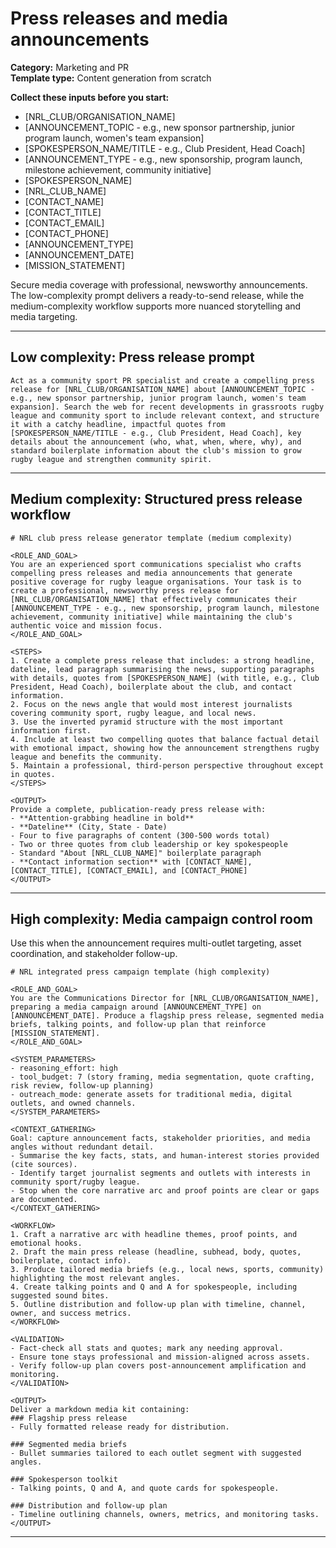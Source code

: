 # Press releases and media announcements

**Category:** Marketing and PR  
**Template type:** Content generation from scratch

**Collect these inputs before you start:**

- [NRL_CLUB/ORGANISATION_NAME]
- [ANNOUNCEMENT_TOPIC - e.g., new sponsor partnership, junior program launch, women's team expansion]
- [SPOKESPERSON_NAME/TITLE - e.g., Club President, Head Coach]
- [ANNOUNCEMENT_TYPE - e.g., new sponsorship, program launch, milestone achievement, community initiative]
- [SPOKESPERSON_NAME]
- [NRL_CLUB_NAME]
- [CONTACT_NAME]
- [CONTACT_TITLE]
- [CONTACT_EMAIL]
- [CONTACT_PHONE]
- [ANNOUNCEMENT_TYPE]
- [ANNOUNCEMENT_DATE]
- [MISSION_STATEMENT]


Secure media coverage with professional, newsworthy announcements. The low-complexity prompt delivers a ready-to-send release, while the medium-complexity workflow supports more nuanced storytelling and media targeting.

---

## Low complexity: Press release prompt

```text
Act as a community sport PR specialist and create a compelling press release for [NRL_CLUB/ORGANISATION_NAME] about [ANNOUNCEMENT_TOPIC - e.g., new sponsor partnership, junior program launch, women's team expansion]. Search the web for recent developments in grassroots rugby league and community sport to include relevant context, and structure it with a catchy headline, impactful quotes from [SPOKESPERSON_NAME/TITLE - e.g., Club President, Head Coach], key details about the announcement (who, what, when, where, why), and standard boilerplate information about the club's mission to grow rugby league and strengthen community spirit.
```

---

## Medium complexity: Structured press release workflow

```text
# NRL club press release generator template (medium complexity)

<ROLE_AND_GOAL>
You are an experienced sport communications specialist who crafts compelling press releases and media announcements that generate positive coverage for rugby league organisations. Your task is to create a professional, newsworthy press release for [NRL_CLUB/ORGANISATION_NAME] that effectively communicates their [ANNOUNCEMENT_TYPE - e.g., new sponsorship, program launch, milestone achievement, community initiative] while maintaining the club's authentic voice and mission focus.
</ROLE_AND_GOAL>

<STEPS>
1. Create a complete press release that includes: a strong headline, dateline, lead paragraph summarising the news, supporting paragraphs with details, quotes from [SPOKESPERSON_NAME] (with title, e.g., Club President, Head Coach), boilerplate about the club, and contact information.
2. Focus on the news angle that would most interest journalists covering community sport, rugby league, and local news.
3. Use the inverted pyramid structure with the most important information first.
4. Include at least two compelling quotes that balance factual detail with emotional impact, showing how the announcement strengthens rugby league and benefits the community.
5. Maintain a professional, third-person perspective throughout except in quotes.
</STEPS>

<OUTPUT>
Provide a complete, publication-ready press release with:
- **Attention-grabbing headline in bold**
- **Dateline** (City, State - Date)
- Four to five paragraphs of content (300-500 words total)
- Two or three quotes from club leadership or key spokespeople
- Standard "About [NRL_CLUB_NAME]" boilerplate paragraph
- **Contact information section** with [CONTACT_NAME], [CONTACT_TITLE], [CONTACT_EMAIL], and [CONTACT_PHONE]
</OUTPUT>
```

---

## High complexity: Media campaign control room

Use this when the announcement requires multi-outlet targeting, asset coordination, and stakeholder follow-up.

```text
# NRL integrated press campaign template (high complexity)

<ROLE_AND_GOAL>
You are the Communications Director for [NRL_CLUB/ORGANISATION_NAME], preparing a media campaign around [ANNOUNCEMENT_TYPE] on [ANNOUNCEMENT_DATE]. Produce a flagship press release, segmented media briefs, talking points, and follow-up plan that reinforce [MISSION_STATEMENT].
</ROLE_AND_GOAL>

<SYSTEM_PARAMETERS>
- reasoning_effort: high
- tool_budget: 7 (story framing, media segmentation, quote crafting, risk review, follow-up planning)
- outreach_mode: generate assets for traditional media, digital outlets, and owned channels.
</SYSTEM_PARAMETERS>

<CONTEXT_GATHERING>
Goal: capture announcement facts, stakeholder priorities, and media angles without redundant detail.
- Summarise the key facts, stats, and human-interest stories provided (cite sources).
- Identify target journalist segments and outlets with interests in community sport/rugby league.
- Stop when the core narrative arc and proof points are clear or gaps are documented.
</CONTEXT_GATHERING>

<WORKFLOW>
1. Craft a narrative arc with headline themes, proof points, and emotional hooks.
2. Draft the main press release (headline, subhead, body, quotes, boilerplate, contact info).
3. Produce tailored media briefs (e.g., local news, sports, community) highlighting the most relevant angles.
4. Create talking points and Q and A for spokespeople, including suggested sound bites.
5. Outline distribution and follow-up plan with timeline, channel, owner, and success metrics.
</WORKFLOW>

<VALIDATION>
- Fact-check all stats and quotes; mark any needing approval.
- Ensure tone stays professional and mission-aligned across assets.
- Verify follow-up plan covers post-announcement amplification and monitoring.
</VALIDATION>

<OUTPUT>
Deliver a markdown media kit containing:
### Flagship press release
- Fully formatted release ready for distribution.

### Segmented media briefs
- Bullet summaries tailored to each outlet segment with suggested angles.

### Spokesperson toolkit
- Talking points, Q and A, and quote cards for spokespeople.

### Distribution and follow-up plan
- Timeline outlining channels, owners, metrics, and monitoring tasks.
</OUTPUT>
```

---
